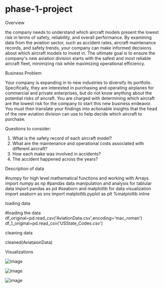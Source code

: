 # phase-1-project

Overview

the company needs to understand which aircraft models present the lowest risk in terms of safety, reliability, and overall performance. By examining data from the aviation sector, such as accident rates, aircraft maintenance records, and safety trends, your company can make informed decisions about which aircraft models to invest in. The ultimate goal is to ensure the company's new aviation division starts with the safest and most reliable aircraft fleet, minimizing risk while maximizing operational efficiency.


Business Problem

Your company is expanding in to new industries to diversify its portfolio. Specifically, they are interested in purchasing and operating airplanes for commercial and private enterprises, but do not know anything about the potential risks of aircraft. You are charged with determining which aircraft are the lowest risk for the company to start this new business endeavor. You must then translate your findings into actionable insights that the head of the new aviation division can use to help decide which aircraft to purchase.


Questions to consider:
1. What is the safety record of each aircraft model?
2. What are the maintenance and operational costs associated with different aircraft?
3. How each make was involved in accidents?
4. The accident happened across the years?

Description of data

#numpy for high level mathematical functions and working with Arrays import numpy as np #pandas data manipulation and analysis for tablular data import pandas as pd #seaborn and matplotlib for data visualization import seaborn as sns import matplotlib.pyplot as plt %matplotlib inline


loading data

#loading the data
df_original=pd.read_csv('AviationData.csv',encoding='mac_roman')
df_1_original=pd.read_csv('USState_Codes.csv')

cleaning data

cleaned(AviataionData)

Visualizations

![image](https://github.com/user-attachments/assets/34ed2006-97be-4bb6-a9f2-b2d00cd8ca13)

![image](https://github.com/user-attachments/assets/4dec7712-2624-4ef8-8dd4-ff73b160dbc0)


![image](https://github.com/user-attachments/assets/c22eb152-6899-41cc-a286-511bfe906273)
















